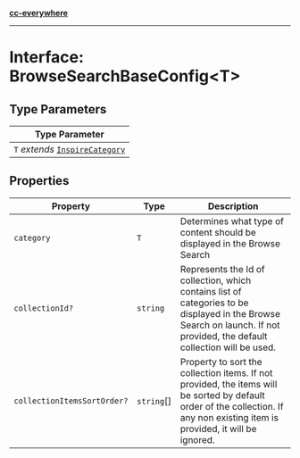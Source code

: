 [**cc-everywhere**](../../../../../index.md)

***

# Interface: BrowseSearchBaseConfig<T\>

## Type Parameters

| Type Parameter |
| ------ |
| `T` *extends* [`InspireCategory`](../enumerations/inspire-category.md) |

## Properties

| Property | Type | Description |
| ------ | ------ | ------ |
| `category` | `T` | Determines what type of content should be displayed in the Browse Search |
| `collectionId?` | `string` | Represents the Id of collection, which contains list of categories to be displayed in the Browse Search on launch. If not provided, the default collection will be used. |
| `collectionItemsSortOrder?` | `string`[] | Property to sort the collection items. If not provided, the items will be sorted by default order of the collection. If any non existing item is provided, it will be ignored. |
